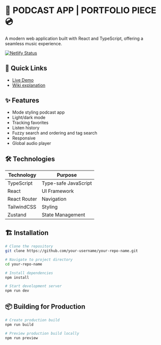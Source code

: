# 🎵 PODCAST APP | PORTFOLIO PIECE 💿

A modern web application built with React and TypeScript, offering a seamless music experience.

[![Netlify Status](https://api.netlify.com/api/v1/badges/9e7dc2e9-457b-40dd-af38-34546a391ba9/deploy-status)](https://app.netlify.com/sites/spofifyapp/deploys)

## 🚀 Quick Links

- [Live Demo](https://spofifyapp.netlify.app/)
- [Wiki explanation](https://github.com/fox5352/CHRVOS352_PTO2401_GroupA_Christopher-Vos_DJS11/wiki)

## ✨ Features

- Mode styling podcast app
- Light/dark mode
- Tracking favorites
- Listen history
- Fuzzy search and ordering and tag search
- Responsive
- Global audio player

## 🛠️ Technologies

| Technology   | Purpose              |
| ------------ | -------------------- |
| TypeScript   | Type-safe JavaScript |
| React        | UI Framework         |
| React Router | Navigation           |
| TailwindCSS  | Styling              |
| Zustand      | State Management     |

## 🏗️ Installation

```bash
# Clone the repository
git clone https://github.com/your-username/your-repo-name.git

# Navigate to project directory
cd your-repo-name

# Install dependencies
npm install

# Start development server
npm run dev
```

## 📦 Building for Production

```bash
# Create production build
npm run build

# Preview production build locally
npm run preview
```

